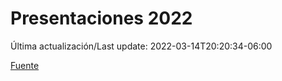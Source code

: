 # Presentaciones 2022

Última actualización/Last update: 2022-03-14T20:20:34-06:00

 [Fuente](https://www.gob.mx/salud/documentos/presentaciones-2022)
